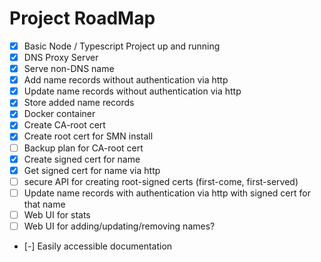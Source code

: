 # Project RoadMap

- [x] Basic Node / Typescript Project up and running
- [x] DNS Proxy Server
- [x] Serve non-DNS name
- [x] Add name records without authentication via http
- [x] Update name records without authentication via http
- [x] Store added name records
- [x] Docker container
- [x] Create CA-root cert
- [x] Create root cert for SMN install
- [ ] Backup plan for CA-root cert
- [x] Create signed cert for name
- [x] Get signed cert for name via http
- [ ] secure API for creating root-signed certs (first-come, first-served)
- [ ] Update name records with authentication via http with signed cert for that name
- [ ] Web UI for stats
- [ ] Web UI for adding/updating/removing names?
- [-] Easily accessible documentation
